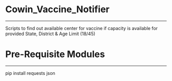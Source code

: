 # Cowin_Vaccine_Notifier
-------------------------------------------
Scripts to find out available center for vaccine if capacity is available for
provided State, District & Age Limit (18/45)


# Pre-Requisite Modules
--------------------------------------------
pip install requests json